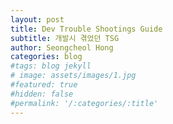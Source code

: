 ```yaml
---
layout: post
title: Dev Trouble Shootings Guide
subtitle: 개발시 겪었던 TSG
author: Seongcheol Hong
categories: blog
#tags: blog jekyll
# image: assets/images/1.jpg
#featured: true
#hidden: false
#permalink: '/:categories/:title'
---
```

